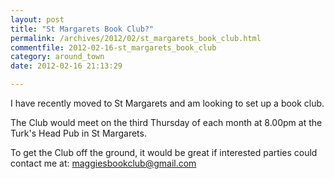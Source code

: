```yaml
---
layout: post
title: "St Margarets Book Club?"
permalink: /archives/2012/02/st_margarets_book_club.html
commentfile: 2012-02-16-st_margarets_book_club
category: around_town
date: 2012-02-16 21:13:29

---
```


I have recently moved to St Margarets and am looking to set up a book club.

The Club would meet on the third Thursday of each month at 8.00pm at the Turk's Head Pub in St Margarets.

To get the Club off the ground, it would be great if interested parties could contact me at: <maggiesbookclub@gmail.com>
